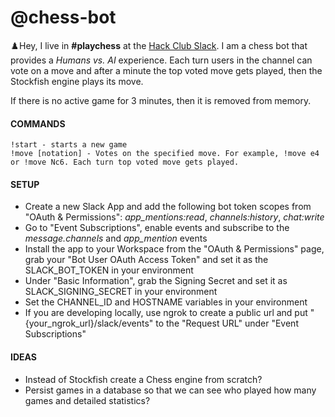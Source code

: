 # @chess-bot

♟️Hey, I live in __#playchess__ at the [Hack Club Slack](https://slack.hackclub.com). I am a chess bot that provides a _Humans vs. AI_ experience. Each turn users in the channel can vote on a move and after a minute the top voted move gets played, then the Stockfish engine plays its move.

If there is no active game for 3 minutes, then it is removed from memory.

#### COMMANDS
```
!start - starts a new game
!move [notation] - Votes on the specified move. For example, !move e4 or !move Nc6. Each turn top voted move gets played.
```

#### SETUP
- Create a new Slack App and add the following bot token scopes from "OAuth & Permissions": *app_mentions:read*, *channels:history*, *chat:write*
- Go to "Event Subscriptions", enable events and subscribe to the *message.channels* and *app_mention* events
- Install the app to your Workspace from the "OAuth & Permissions" page, grab your "Bot User OAuth Access Token" and set it as the SLACK_BOT_TOKEN in your environment
- Under "Basic Information", grab the Signing Secret and set it as SLACK_SIGNING_SECRET in your environment
- Set the CHANNEL_ID and HOSTNAME variables in your environment
- If you are developing locally, use ngrok to create a public url and put "{your_ngrok_url}/slack/events" to the "Request URL" under "Event Subscriptions"

#### IDEAS
- Instead of Stockfish create a Chess engine from scratch?
- Persist games in a database so that we can see who played how many games and detailed statistics?